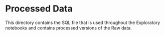 # Processed Data

This directory contains the SQL file that is used throughout the Exploratory notebooks and contains processed versions of the Raw data.
